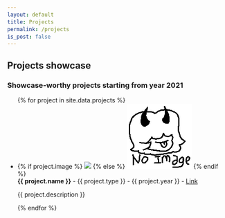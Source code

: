 ```yaml
---
layout: default
title: Projects
permalink: /projects
is_post: false
---
```


## Projects showcase

### Showcase-worthy projects starting from year 2021

<ul class="projects">
    {% for project in site.data.projects %}
    <li>
      <div class="project-card">
        {% if project.image %}
        <img src="{{ project.image }}">
        {% else %}
        <img src="assets/images/projects/noImage.png">
        {% endif %}
        <div class="project-text">
        <b> {{ project.name }}</b> - {{ project.type }} - {{ project.year }} - <a href="{{ project.link }}">Link</a><br>
        <p> {{ project.description }}</p>
        </div>
      </div>
    </li>
    {% endfor %}
</ul>
